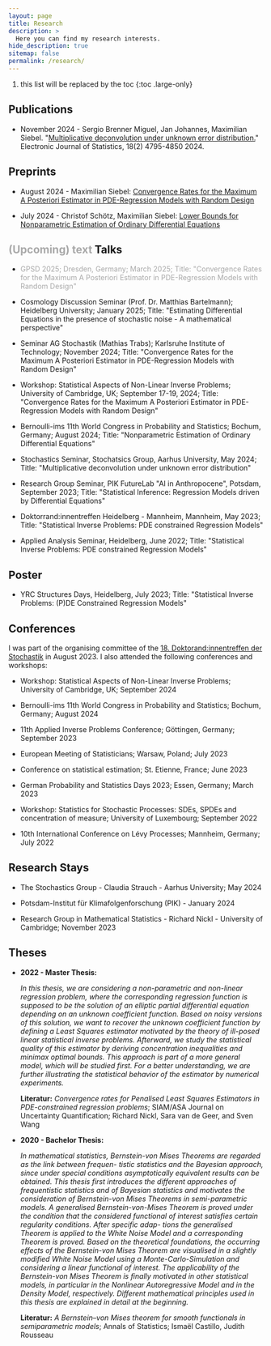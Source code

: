 ```yaml
---
layout: page
title: Research
description: >
  Here you can find my research interests.
hide_description: true
sitemap: false
permalink: /research/
---
```


1. this list will be replaced by the toc
{:toc .large-only}

## Publications

* November 2024 - Sergio Brenner Miguel, Jan Johannes, Maximilian Siebel. "[Multiplicative deconvolution under unknown error distribution.](https://projecteuclid.org/journals/electronic-journal-of-statistics/volume-18/issue-2/Multiplicative-deconvolution-under-unknown-error-distribution/10.1214/24-EJS2314.full)" Electronic Journal of Statistics, 18(2) 4795-4850 2024.

## Preprints

* August 2024 - Maximilian Siebel: [Convergence Rates for the Maximum A Posteriori Estimator in PDE-Regression Models with Random Design](https://arxiv.org/abs/2409.03417)

* July 2024 - Christof Schötz, Maximilian Siebel: [Lower Bounds for Nonparametric Estimation of Ordinary Differential Equations](https://arxiv.org/abs/2407.14993)

## <span style="color:#A9A9A9"> (Upcoming) text</span> Talks

* <span style="color:#A9A9A9"> GPSD 2025; Dresden, Germany; March 2025; Title: "Convergence Rates for the Maximum A Posteriori Estimator in PDE-Regression Models with Random Design" </span>

* Cosmology Discussion Seminar (Prof. Dr. Matthias Bartelmann); Heidelberg University; January 2025; Title: "Estimating Differential Equations in the presence of stochastic noise -
A mathematical perspective"

* Seminar AG Stochastik (Mathias Trabs); Karlsruhe Institute of Technology; November 2024; Title: "Convergence Rates for the Maximum A Posteriori Estimator in PDE-Regression Models with Random Design"

* Workshop: Statistical Aspects of Non-Linear Inverse Problems; University of Cambridge, UK; September 17-19, 2024; Title: "Convergence Rates for the Maximum A Posteriori Estimator in PDE-Regression Models with Random Design"

* Bernoulli-ims 11th World Congress in Probability and Statistics; Bochum, Germany; August 2024; Title: "Nonparametric Estimation of Ordinary Differential Equations"

* Stochastics Seminar, Stochatsics Group, Aarhus University, May 2024; Title: "Multiplicative deconvolution under unknown error distribution"

* Research Group Seminar, PIK FutureLab "AI in Anthropocene", Potsdam, September 2023; Title: "Statistical Inference: Regression Models driven by Differential Equations"

* Doktorrand:innentreffen Heidelberg - Mannheim, Mannheim, May 2023; Title: "Statistical Inverse Problems: PDE constrained Regression Models"

* Applied Analysis Seminar, Heidelberg, June 2022; Title: "Statistical Inverse Problems: PDE constrained Regression Models"

## Poster

* YRC Structures Days, Heidelberg, July 2023; Title: "Statistical Inverse Problems: (P)DE Constrained Regression Models"

## Conferences

I was part of the organising committee of the [18. Doktorand:innentreffen der Stochastik](https://stat.math.uni-heidelberg.de/dts2023/index.html) in August 2023. I also attended the following conferences and workshops:

* Workshop: Statistical Aspects of Non-Linear Inverse Problems; University of Cambridge, UK; September 2024

* Bernoulli-ims 11th World Congress in Probability and Statistics; Bochum, Germany; August 2024

* 11th Applied Inverse Problems Conference; Göttingen, Germany; September 2023

* European Meeting of Statisticians; Warsaw, Poland; July 2023

* Conference on statistical estimation; St. Etienne, France; June 2023

* German Probability and Statistics Days 2023; Essen, Germany; March 2023 

* Workshop: Statistics for Stochastic Processes: SDEs, SPDEs and concentration of measure; University of Luxembourg; September 2022 

* 10th International Conference on Lévy Processes; Mannheim, Germany; July 2022

## Research Stays 

* The Stochastics Group - Claudia Strauch - Aarhus University; May 2024

* Potsdam-Institut für Klimafolgenforschung (PIK) - January 2024

* Research Group in Mathematical Statistics - Richard Nickl - University of Cambridge; November 2023


## Theses 

* **2022 - Master Thesis:**

    _In this thesis, we are considering a non-parametric and non-linear regression problem, where the corresponding regression function is supposed to be the solution of an elliptic partial differential equation depending on an unknown coefficient function. Based on noisy versions of this solution, we want to recover the unknown coefficient function by defining a Least Squares estimator motivated by the theory of ill-posed linear statistical inverse problems. Afterward, we study the statistical quality of this estimator by deriving concentration inequalities and minimax optimal bounds. This approach is part of a more general model, which will be studied first. For a better understanding, we are further illustrating the statistical behavior of the estimator by numerical experiments._
    
    **Literatur:** _Convergence rates for Penalised Least Squares Estimators in PDE-constrained regression problems_; SIAM/ASA Journal on Uncertainty Quantification; Richard Nickl, Sara van de Geer, and Sven Wang

* **2020 - Bachelor Thesis:**

    _In mathematical statistics, Bernstein-von Mises Theorems are regarded as the link between frequen- tistic statistics and the Bayesian approach, since under special conditions asymptotically equivalent results can be obtained. This thesis first introduces the different approaches of frequentistic statistics and of Bayesian statistics and motivates the consideration of Bernstein-von Mises Theorems in semi-parametric models. A generalised Bernstein-von-Mises Theorem is proved under the condition that the considered functional of interest satisfies certain regularity conditions. After specific adap- tions the generalised Theorem is applied to the White Noise Model and a corresponding Theorem is proved. Based on the theoretical foundations, the occurring effects of the Bernstein-von Mises Theorem are visualised in a slightly modified White Noise Model using a Monte-Carlo-Simulation and considering a linear functional of interest. The applicability of the Bernstein-von Mises Theorem is finally motivated in other statistical models, in particular in the Nonlinear Autoregressive Model and in the Density Model, respectively. Different mathematical principles used in this thesis are explained in detail at the beginning._
    
    **Literatur:** _A Bernstein–von Mises theorem for smooth functionals in semiparametric models_; Annals of Statistics; Ismaël Castillo, Judith Rousseau
